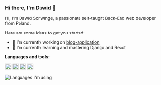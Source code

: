 ### Hi there, I'm Dawid 👋

Hi, I'm Dawid Schwinge, a passionate self-taught Back-End web developer from Poland.

Here are some ideas to get you started:

- 🔭 I’m currently working on [blog-application](https://github.com/xdawxd/blog)
- 🌱 I’m currently learning and mastering Django and React 

**Languages and tools:**
<!-- https://user-images.githubusercontent.com/58686770/117437194-2ccf3480-af30-11eb-83aa-27ce54bcdf0b.png -->

<code><img height="20" src="https://user-images.githubusercontent.com/58686770/117436962-dc57d700-af2f-11eb-977a-7ae1a9e90bde.png"></code>
<code><img height="20" src="https://user-images.githubusercontent.com/58686770/117437138-1a54fb00-af30-11eb-9617-48b28eb70aa5.jpg"></code>
<code><img height="20" src="https://user-images.githubusercontent.com/58686770/117437822-08c02300-af31-11eb-9f1c-6b175baf24d9.png"></code>
<code><img height="20" src=""></code>

![Languages I'm using](https://github-readme-stats-anuraghazra1.vercel.app/api/top-langs/?username=xdawxd&layout=compact&theme=material-palenight)
